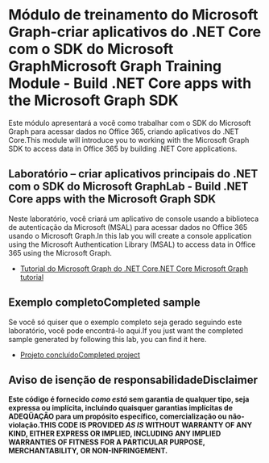 # <a name="microsoft-graph-training-module---build-net-core-apps-with-the-microsoft-graph-sdk"></a><span data-ttu-id="b1345-101">Módulo de treinamento do Microsoft Graph-criar aplicativos do .NET Core com o SDK do Microsoft Graph</span><span class="sxs-lookup"><span data-stu-id="b1345-101">Microsoft Graph Training Module - Build .NET Core apps with the Microsoft Graph SDK</span></span>

<span data-ttu-id="b1345-102">Este módulo apresentará a você como trabalhar com o SDK do Microsoft Graph para acessar dados no Office 365, criando aplicativos do .NET Core.</span><span class="sxs-lookup"><span data-stu-id="b1345-102">This module will introduce you to working with the Microsoft Graph SDK to access data in Office 365 by building .NET Core applications.</span></span>

## <a name="lab---build-net-core-apps-with-the-microsoft-graph-sdk"></a><span data-ttu-id="b1345-103">Laboratório – criar aplicativos principais do .NET com o SDK do Microsoft Graph</span><span class="sxs-lookup"><span data-stu-id="b1345-103">Lab - Build .NET Core apps with the Microsoft Graph SDK</span></span>

<span data-ttu-id="b1345-104">Neste laboratório, você criará um aplicativo de console usando a biblioteca de autenticação da Microsoft (MSAL) para acessar dados no Office 365 usando o Microsoft Graph.</span><span class="sxs-lookup"><span data-stu-id="b1345-104">In this lab you will create a console application using the Microsoft Authentication Library (MSAL) to access data in Office 365 using the Microsoft Graph.</span></span>

- [<span data-ttu-id="b1345-105">Tutorial do Microsoft Graph do .NET Core</span><span class="sxs-lookup"><span data-stu-id="b1345-105">.NET Core Microsoft Graph tutorial</span></span>](https://docs.microsoft.com/graph/tutorials/dotnet-core)

## <a name="completed-sample"></a><span data-ttu-id="b1345-106">Exemplo completo</span><span class="sxs-lookup"><span data-stu-id="b1345-106">Completed sample</span></span>

<span data-ttu-id="b1345-107">Se você só quiser que o exemplo completo seja gerado seguindo este laboratório, você pode encontrá-lo aqui.</span><span class="sxs-lookup"><span data-stu-id="b1345-107">If you just want the completed sample generated by following this lab, you can find it here.</span></span>

- [<span data-ttu-id="b1345-108">Projeto concluído</span><span class="sxs-lookup"><span data-stu-id="b1345-108">Completed project</span></span>](demo)

## <a name="disclaimer"></a><span data-ttu-id="b1345-109">Aviso de isenção de responsabilidade</span><span class="sxs-lookup"><span data-stu-id="b1345-109">Disclaimer</span></span>

<span data-ttu-id="b1345-110">**Este código é fornecido _como está_ sem garantia de qualquer tipo, seja expressa ou implícita, incluindo quaisquer garantias implícitas de ADEQÜAÇÃO para um propósito específico, comercialização ou não-violação.**</span><span class="sxs-lookup"><span data-stu-id="b1345-110">**THIS CODE IS PROVIDED _AS IS_ WITHOUT WARRANTY OF ANY KIND, EITHER EXPRESS OR IMPLIED, INCLUDING ANY IMPLIED WARRANTIES OF FITNESS FOR A PARTICULAR PURPOSE, MERCHANTABILITY, OR NON-INFRINGEMENT.**</span></span>
